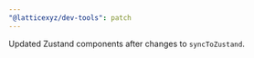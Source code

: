 ```yaml
---
"@latticexyz/dev-tools": patch
---
```


Updated Zustand components after changes to `syncToZustand`.
